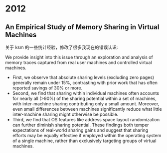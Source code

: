 # 2012

## An Empirical Study of Memory Sharing in Virtual Machines

关于 ksm 的一些统计经验，修改了很多我现在的错误认识:

We provide insight into this issue through an exploration and analysis of memory traces captured from real user machines and controlled virtual machines.
- First, we observe that absolute sharing levels (excluding zero pages) generally remain under 15%, contrasting with prior work that has often reported savings of 30% or more.
- Second, we find that sharing within individual machines often accounts for nearly all (>90%) of the sharing potential within a set of machines, with inter-machine sharing contributing only a small amount. Moreover, even small differences between machines significantly reduce what little inter-machine sharing might otherwise be possible.
- Third, we find that OS features like address space layout randomization can further diminish sharing potential. These findings both temper expectations of real-world sharing gains and suggest that sharing efforts may be equally effective if employed within the operating system of a single machine, rather than exclusively targeting groups of virtual machines.

